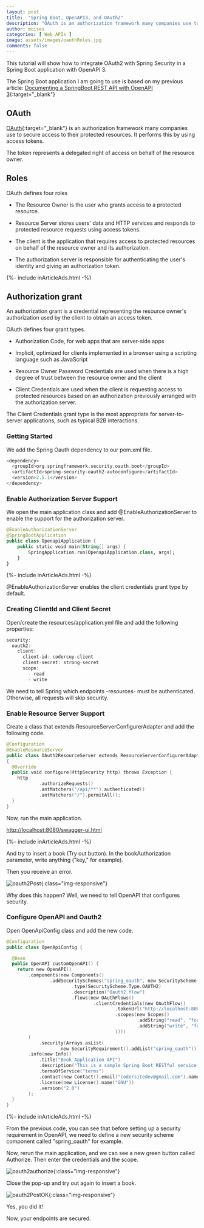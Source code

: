 ```yaml
---
layout: post
title:  "Spring Boot, OpenAPI3, and OAuth2"
description: "OAuth is an authorization framework many companies use to secure access to its protected resources."
author: moises
categories: [ Web APIs ]
image: assets/images/oauthRoles.jpg
comments: false
---
```


This tutorial will show how to integrate OAuth2 with Spring Security in a Spring Boot application with OpenAPI 3.

The Spring Boot application I am going to use is based on my previous article: [Documenting a SpringBoot REST API with OpenAPI 3](https://codersite.dev/documenting-rest-api-openapi3/){:target="_blank"}

## OAuth

[OAuth](https://datatracker.ietf.org/doc/html/rfc6749){:target="_blank"} is an authorization framework many companies use to secure access to their protected resources. It performs this by using access tokens.

The token represents a delegated right of access on behalf of the resource owner.

## Roles

OAuth defines four roles

- The Resource Owner is the user who grants access to a protected resource.

- Resource Server stores users' data and HTTP services and responds to protected resource requests using access tokens.

- The client is the application that requires access to protected resources on behalf of the resource owner and its authorization.

- The authorization server is responsible for authenticating the user's identity and giving an authorization token.

<div>
{%- include inArticleAds.html -%}
</div>

## Authorization grant

An authorization grant is a credential representing the resource owner's authorization used by the client to obtain an access token.

OAuth defines four grant types.

- Authorization Code, for web apps that are server-side apps

- Implicit, optimized for clients implemented in a browser using a scripting language such as JavaScript

- Resource Owner Password Credentials are used when there is a high degree of trust between the resource owner and the client

- Client Credentials are used when the client is requesting access to protected resources based on an authorization previously arranged with the authorization server.

The  Client Credentials grant type is the most appropriate for server-to-server applications, such as typical B2B interactions.

### Getting Started

We add the Spring Oauth dependency to our pom.xml file.

```kotlin
<dependency>
  <groupId>org.springframework.security.oauth.boot</groupId>
  <artifactId>spring-security-oauth2-autoconfigure</artifactId>
  <version>2.5.1</version>
</dependency>
```

### Enable Authorization Server Support

We open the main application class and add @EnableAuthorizationServer to enable the support for the authorization server. 

```kotlin
@EnableAuthorizationServer
@SpringBootApplication
public class OpenapiApplication {
	public static void main(String[] args) {
		SpringApplication.run(OpenapiApplication.class, args);
	}
}
```

<div>
{%- include inArticleAds.html -%}
</div>

@EnableAuthorizationServer enables the client credentials grant type by default.

### Creating ClientId and Client Secret

Open/create the resources/application.yml file and add the following properties:

```kotlin
security:
  oauth2:
    client:
      client-id: codercuy-client
      client-secret: strong-secret
      scope:
        - read
        - write
```

We need to tell Spring which endpoints -resources- must be authenticated. Otherwise, all requests will skip security.

### Enable Resource Server Support

Create a class that extends ResourceServerConfigurerAdapter and add the following code.

```kotlin
@Configuration
@EnableResourceServer
public class OAuth2ResourceServer extends ResourceServerConfigurerAdapter
{
  @Override
  public void configure(HttpSecurity http) throws Exception {
    http
            .authorizeRequests()
            .antMatchers("/api/**").authenticated()
            .antMatchers("/").permitAll();
  }
}
```

Now, run the main application.

<a href="http://localhost:8080/swagger-ui.html" target="_blank">http://localhost:8080/swagger-ui.html</a>

<div>
{%- include inArticleAds.html -%}
</div>

And try to insert a book (Try out button). In the bookAuthorization parameter, write anything ("key," for example).

Then you receive an error.

![oauth2Post](/assets/images/oauth2Post.jpg){:class="img-responsive"}

Why does this happen? Well, we need to tell OpenAPI that configures security.

### Configure OpenAPI and Oauth2

Open OpenApiConfig class and add the new code.

```kotlin
@Configuration
public class OpenApiConfig {

  @Bean
  public OpenAPI customOpenAPI() {
    return new OpenAPI()
        .components(new Components()
                .addSecuritySchemes("spring_oauth", new SecurityScheme()
                        .type(SecurityScheme.Type.OAUTH2)
                        .description("Oauth2 flow")
                        .flows(new OAuthFlows()
                                .clientCredentials(new OAuthFlow()
                                        .tokenUrl("http://localhost:8080" + "/oauth/token")
                                        .scopes(new Scopes()
                                                .addString("read", "for read operations")
                                                .addString("write", "for write operations")
                                        ))))
        )
            .security(Arrays.asList(
                    new SecurityRequirement().addList("spring_oauth")))
        .info(new Info()
            .title("Book Application API")
            .description("This is a sample Spring Boot RESTful service using springdoc-openapi and OpenAPI 3.")
            .termsOfService("terms")
            .contact(new Contact().email("codersitedev@gmail.com").name("Developer: Moises Gamio"))
            .license(new License().name("GNU"))
            .version("2.0")
        );
  }
}
```

<div>
{%- include inArticleAds.html -%}
</div>

From the previous code, you can see that before setting up a security requirement in OpenAPI, we need to define a new security scheme component called "spring_oauth" for example.

Now, rerun the main application, and we can see a new green button called Authorize. Then enter the credentials and the scope.

![oauth2authorize](/assets/images/oauth2authorize.jpg){:class="img-responsive"}

Close the pop-up and try out again to insert a book.

![oauth2PostOK](/assets/images/oauth2PostOK.jpg){:class="img-responsive"}

Yes, you did it!

Now, your endpoints are secured.